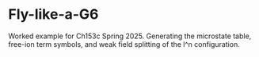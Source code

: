 # Fly-like-a-G6
Worked example for Ch153c Spring 2025. Generating the microstate table, free-ion term symbols, and weak field splitting of the l^n configuration.

